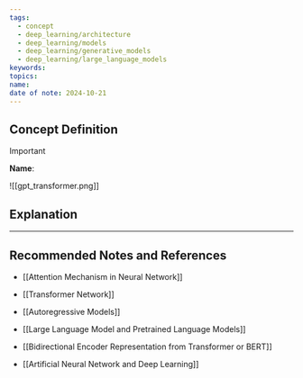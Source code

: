 ```yaml
---
tags:
  - concept
  - deep_learning/architecture
  - deep_learning/models
  - deep_learning/generative_models
  - deep_learning/large_language_models
keywords: 
topics: 
name: 
date of note: 2024-10-21
---
```


## Concept Definition

>[!important]
>**Name**: 



![[gpt_transformer.png]]

## Explanation





-----------
##  Recommended Notes and References


- [[Attention Mechanism in Neural Network]]
- [[Transformer Network]]
- [[Autoregressive Models]]

- [[Large Language Model and Pretrained Language Models]]
- [[Bidirectional Encoder Representation from Transformer or BERT]]
- [[Artificial Neural Network and Deep Learning]]

